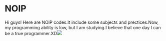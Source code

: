 # NOIP
Hi guys! Here are NOIP codes.It include some subjects and
prectices.Now, my programming ability is low, but I am studying.I believe that one day I can be a true programmer.XD![](https://gsp0.baidu.com/5aAHeD3nKhI2p27j8IqW0jdnxx1xbK/tb/editor/images/client/image_emoticon25.png)